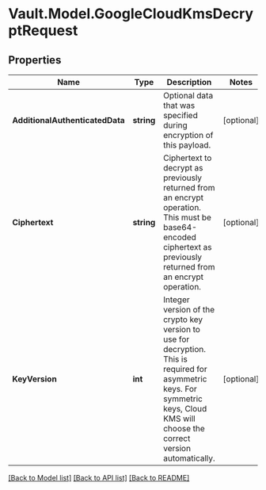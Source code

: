 # Vault.Model.GoogleCloudKmsDecryptRequest

## Properties

Name | Type | Description | Notes
------------ | ------------- | ------------- | -------------
**AdditionalAuthenticatedData** | **string** | Optional data that was specified during encryption of this payload. | [optional] 
**Ciphertext** | **string** | Ciphertext to decrypt as previously returned from an encrypt operation. This must be base64-encoded ciphertext as previously returned from an encrypt operation. | [optional] 
**KeyVersion** | **int** | Integer version of the crypto key version to use for decryption. This is required for asymmetric keys. For symmetric keys, Cloud KMS will choose the correct version automatically. | [optional] 

[[Back to Model list]](../README.md#documentation-for-models) [[Back to API list]](../README.md#documentation-for-api-endpoints) [[Back to README]](../README.md)

